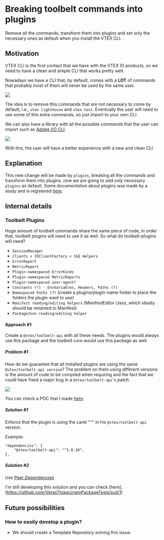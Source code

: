 # Breaking toolbelt commands into plugins

Remove all the commands, transform them into plugins and set only the necessary ones as default when you install the VTEX CLI.

## Motivation

VTEX CLI is the first contact that we have with the VTEX IO products, so we need to have a clean and simple CLI that works pretty well.

Nowadays we have a CLI that, by default, comes with a **LOT** of commands that probably most of them will never be used by the same user.

![](https://i.imgur.com/2GIq2Ep.png)

The idea is to remove this commands that are not necessary to come by default, i.e., `vtex lighthouse` and `vtex test`. Eventually the user will need to use some of this extra commands, so just import to your own CLI.

We can also have a library with all the possible commands that the user can import such as [Adobe I/O CLI](https://github.com/adobe/aio-cli).

![](https://i.imgur.com/TXS0MmO.png)

With this, the user will have a better experience with a new and clean CLI.

## Explanation

This new change will be made by `plugins`, breaking all the commands and transform them into plugins, now we are going to add only necessary `plugins` as default. Some documentation about plugins was made by a study and is registered [here](https://github.com/VerasThiago/CLIBenchmark/blob/master/Oclif/docs/ABOUTME.md).

## Internal details

### Toolbelt Plugins

Huge amount of toolbelt commands share the same piece of code, in order that, toolbelt plugins will need to use it as well. So what do toolbelt-plugins will need?

- `SessionManager`
- `Clients + IOClientFactory + SSE Helpers`
- `ErrorReport`
- `MetricReport`
- `Plugin-namespaced ErrorKinds`
- `Plugin-namespaced MetricReports`
- `Plugin-namespaced user-agent?`
- `Constants (?) - EnvVariables, Headers, Paths (?)`
- `Namespaced Paths (?)` (create a plugins/plugin-name folder to place the folders the plugin want to use)
- `Manifest reading/editing helpers` (ManifestEditor class, which ideally should be renamed to Manifest)
- `PackageJson reading/editing helper`

#### Approach #1
Create a `@vtex/toolbelt-api` with all these needs. The plugins would always use this package and the toolbelt core would use this package as well.

##### Problem #1

How do we guarantee that all installed plugins are using the same `@vtex/toolbelt-api version`? The problem on them using different versions is the amount of code to be compiled when requiring and the fact that we could have fixed a major bug in a `@vtex/toolbelt-api`'s patch. 

![](https://i.imgur.com/WTBuh0Y.png)

You can check a POC that I made [here](https://github.com/VerasThiago/npmPackageTests).


##### Solution #1

Enforce that the plugin is using the caret "`^`" in his `@vtex/toolbelt-api` version.

Example:
```
"dependencies": {
    "@vtex/toolbelt-api": "^1.0.10",
},
```

##### Solution #2

Use [Peer Dependencies](https://nodejs.org/es/blog/npm/peer-dependencies/)

I'm still developing this solution and you can check [here].(https://github.com/VerasThiago/npmPackageTests/pull/1)

## Future possibilities

### How to easily develop a plugin?
- We should create a Template Repository solving this issue.
